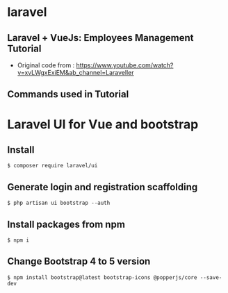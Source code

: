 # laravel

## Laravel + VueJs: Employees Management Tutorial
- Original code from : https://www.youtube.com/watch?v=xvLWgxExiEM&ab_channel=Laraveller


## Commands used in Tutorial

# Laravel UI for Vue and bootstrap

## Install
```shell
$ composer require laravel/ui
```

## Generate login and registration scaffolding
```shell
$ php artisan ui bootstrap --auth
```

## Install packages from npm
```shell
$ npm i
```

## Change Bootstrap 4 to 5 version
```shell
$ npm install bootstrap@latest bootstrap-icons @popperjs/core --save-dev
```